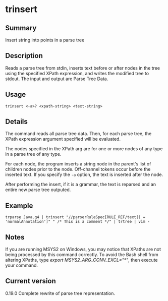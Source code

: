 # trinsert

## Summary

Insert string into points in a parse tree

## Description

Reads a parse tree from stdin, inserts text before or after
nodes in the tree using
the specified XPath expression, and writes the modified tree
to stdout. The input and output are Parse Tree Data.

## Usage

    trinsert <-a>? <xpath-string> <text-string>

## Details

The command reads all parse tree data. Then, for each parse tree,
the XPath expression argument specified will be evaluated.

The nodes specified in the XPath arg are for one or more
nodes of any type in a parse tree of any type.

For each node, the program inserts a string node in the parent's
list of children nodes prior to the node. Off-channel tokens occur
before the inserted text. If you specify the `-a` option, the text
is inserted after the node.

After performing the insert, if it is a grammar, the text is reparsed
and an entire new parse tree outputed.

## Example

    trparse Java.g4 | trinsert "//parserRuleSpec[RULE_REF/text() = 'normalAnnotation']" " /* This is a comment */" | trtree | vim -

## Notes

If you are running MSYS2 on Windows, you may notice that XPaths are not being
processed by this command correctly. To avoid the Bash shell from altering
XPaths, type _export MSYS2_ARG_CONV_EXCL="*"_, then execute your command.

## Current version

0.19.0 Complete rewrite of parse tree representation.
